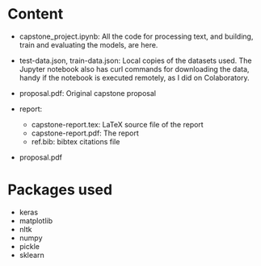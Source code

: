 # Content
- capstone_project.ipynb: All the code for processing text, and building, train and evaluating the models, are here.
- test-data.json, train-data.json: Local copies of the datasets used. The Jupyter notebook also has curl commands for downloading the data, handy if the notebook is executed remotely, as I did on Colaboratory.
- proposal.pdf: Original capstone proposal
- report: 
  - capstone-report.tex: LaTeX source file of the report
  - capstone-report.pdf: The report
  - ref.bib: bibtex citations file

- proposal.pdf
# Packages used
- keras
- matplotlib
- nltk
- numpy
- pickle
- sklearn

